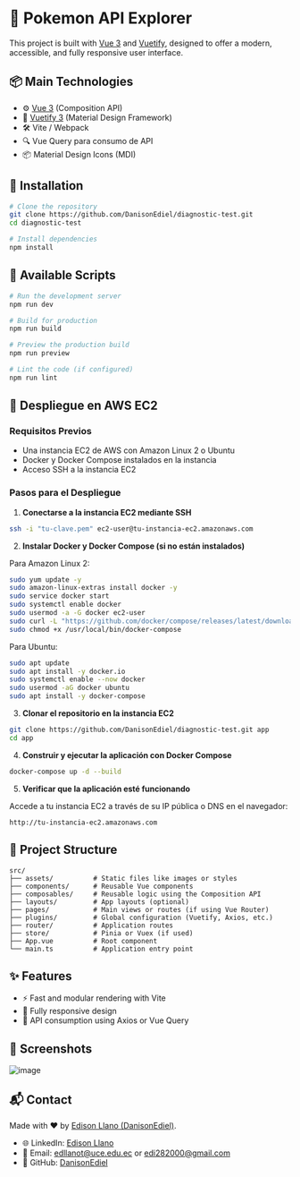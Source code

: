 # 🌟 Pokemon API Explorer

This project is built with [Vue 3](https://vuejs.org/) and [Vuetify](https://next.vuetifyjs.com/), designed to offer a modern, accessible, and fully responsive user interface.

## 📦 Main Technologies

- ⚙️ [Vue 3](https://vuejs.org/) (Composition API)
- 🎨 [Vuetify 3](https://next.vuetifyjs.com/) (Material Design Framework)
- 🛠️ Vite / Webpack
- 🔍 Vue Query para consumo de API
- 📦 Material Design Icons (MDI)

## 🚀 Installation

```bash
# Clone the repository
git clone https://github.com/DanisonEdiel/diagnostic-test.git
cd diagnostic-test

# Install dependencies
npm install
```

## 🧪 Available Scripts

```bash
# Run the development server
npm run dev

# Build for production
npm run build

# Preview the production build
npm run preview

# Lint the code (if configured)
npm run lint
```

## 🚀 Despliegue en AWS EC2

### Requisitos Previos

- Una instancia EC2 de AWS con Amazon Linux 2 o Ubuntu
- Docker y Docker Compose instalados en la instancia
- Acceso SSH a la instancia EC2

### Pasos para el Despliegue

1. **Conectarse a la instancia EC2 mediante SSH**

```sh
ssh -i "tu-clave.pem" ec2-user@tu-instancia-ec2.amazonaws.com
```

2. **Instalar Docker y Docker Compose (si no están instalados)**

Para Amazon Linux 2:
```sh
sudo yum update -y
sudo amazon-linux-extras install docker -y
sudo service docker start
sudo systemctl enable docker
sudo usermod -a -G docker ec2-user
sudo curl -L "https://github.com/docker/compose/releases/latest/download/docker-compose-$(uname -s)-$(uname -m)" -o /usr/local/bin/docker-compose
sudo chmod +x /usr/local/bin/docker-compose
```

Para Ubuntu:
```sh
sudo apt update
sudo apt install -y docker.io
sudo systemctl enable --now docker
sudo usermod -aG docker ubuntu
sudo apt install -y docker-compose
```

3. **Clonar el repositorio en la instancia EC2**

```sh
git clone https://github.com/DanisonEdiel/diagnostic-test.git app
cd app
```

4. **Construir y ejecutar la aplicación con Docker Compose**

```sh
docker-compose up -d --build
```

5. **Verificar que la aplicación esté funcionando**

Accede a tu instancia EC2 a través de su IP pública o DNS en el navegador:
```
http://tu-instancia-ec2.amazonaws.com
```

## 📁 Project Structure

```
src/
├── assets/          # Static files like images or styles
├── components/      # Reusable Vue components
├── composables/     # Reusable logic using the Composition API
├── layouts/         # App layouts (optional)
├── pages/           # Main views or routes (if using Vue Router)
├── plugins/         # Global configuration (Vuetify, Axios, etc.)
├── router/          # Application routes
├── store/           # Pinia or Vuex (if used)
├── App.vue          # Root component
└── main.ts          # Application entry point
```

## ✨ Features

- ⚡ Fast and modular rendering with Vite
- 📱 Fully responsive design
- 📡 API consumption using Axios or Vue Query

## 📸 Screenshots

![image](https://github.com/user-attachments/assets/f3319e64-d900-4cfb-adee-babadeb5e3c2)



## 📬 Contact

Made with ❤️ by [Edison Llano (DanisonEdiel)](https://github.com/DanisonEdiel).

- 🌐 LinkedIn: [Edison Llano](https://www.linkedin.com/in/edison-daniel-llano-tapia-3859aa260/)
- 📧 Email: edllanot@uce.edu.ec or edi282000@gmail.com
- 🐙 GitHub: [DanisonEdiel](https://github.com/DanisonEdiel)
